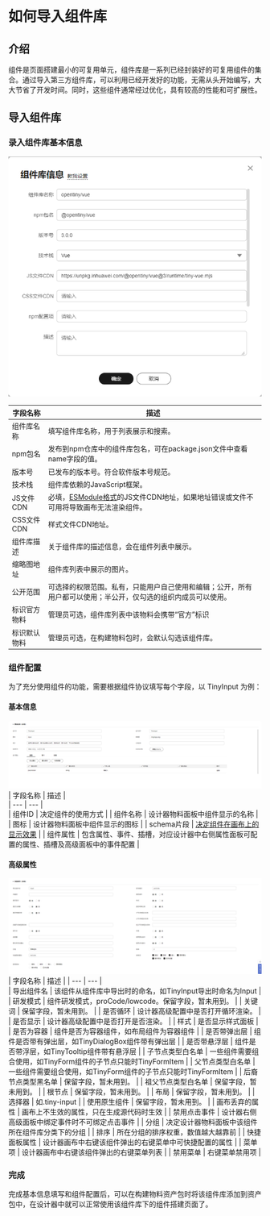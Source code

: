 # 如何导入组件库

## 介绍
组件是页面搭建最小的可复用单元，组件库是一系列已经封装好的可复用组件的集合。通过导入第三方组件库，可以利用已经开发好的功能，无需从头开始编写，大大节省了开发时间。同时，这些组件通常经过优化，具有较高的性能和可扩展性。

## 导入组件库

### 录入组件库基本信息
![组件库信息](./imgs/componentLibInfo.png)

| 字段名称 | 描述 |  
| --- | --- |  
| 组件库名称 | 填写组件库名称，用于列表展示和搜索。 |  
| npm包名 | 发布到npm仓库中的组件库包名，可在package.json文件中查看name字段的值。 |  
| 版本号 | 已发布的版本号。符合软件版本号规范。 |
| 技术栈 | 组件库依赖的JavaScript框架。 |
| JS文件CDN | 必填，[ESModule格式](https://tc39.es/ecma262/#sec-modules)的JS文件CDN地址，如果地址错误或文件不可用将导致画布无法渲染组件。 |
| CSS文件CDN | 样式文件CDN地址。 |
| 组件库描述 | 关于组件库的描述信息，会在组件列表中展示。 |
| 缩略图地址 | 组件库列表中展示的图片。 |
| 公开范围 | 可选择的权限范围。私有，只能用户自己使用和编辑；公开，所有用户都可以使用；半公开，仅勾选的组织内成员可以使用。 |
| 标识官方物料 | 管理员可选，组件库列表中该物料会携带“官方”标识 |
| 标识默认物料 | 管理员可选，在构建物料包时，会默认勾选该组件库。 |

### 组件配置
为了充分使用组件的功能，需要根据组件协议填写每个字段，以 TinyInput 为例：

#### 基本信息
![基本信息](./imgs/componentConfigBase.png)
| 字段名称 | 描述 |  
| --- | --- |  
| 组件ID | 决定组件的使用方式<tiny-input></tiny-input> | 
| 组件名称 | 设计器物料面板中组件显示的名称 | 
| 图标 | 设计器物料面板中组件显示的图标 | 
| schema片段 | [决定组件在画布上的显示效果](./imgs/componentConfigSchema.png) | 
| 组件属性 | 包含属性、事件、插槽，对应设计器中右侧属性面板可配置的属性、插槽及高级面板中的事件配置 | 


#### 高级属性
![高级属性](./imgs/componentConfigTec.png)
| 字段名称 | 描述 | 
| --- | --- |  
| 导出组件名 | 该组件从组件库中导出时的命名，如TinyInput导出时命名为Input |  
| 研发模式 | 组件研发模式，proCode/lowcode。保留字段，暂未用到。 | 
| 关键词 | 保留字段，暂未用到。 | 
| 是否循环 | 设计器高级配置中是否打开循环渲染。 | 
| 是否显示 | 设计器高级配置中是否打开是否渲染。 | 
| 样式 | 是否显示样式面板 | 
| 是否为容器 | 组件是否为容器组件，如布局组件为容器组件 | 
| 是否带弹出层 | 组件是否带有弹出层，如TinyDialogBox组件带有弹出层 | 
| 是否带悬浮层 | 组件是否带浮层，如TinyTooltip组件带有悬浮层 | 
| 子节点类型白名单 | 一些组件需要组合使用，如TinyForm组件的子节点只能时TinyFormItem | 
| 父节点类型白名单 | 一些组件需要组合使用，如TinyForm组件的子节点只能时TinyFormItem | 
| 后裔节点类型黑名单 | 保留字段，暂未用到。 | 
| 祖父节点类型白名单 | 保留字段，暂未用到。 | 
| 根节点 | 保留字段，暂未用到。 | 
| 布局 | 保留字段，暂未用到。 | 
| 选择器 | 如.tiny-input | 
| 使用原生组件 | 保留字段，暂未用到。 | 
| 画布丢弃的属性 | 画布上不生效的属性，只在生成源代码时生效 | 
| 禁用点击事件 | 设计器右侧高级面板中绑定事件时不可绑定点击事件 | 
| 分组 | 决定设计器物料面板中该组件所在组件库分类下的分组 | 
| 排序 | 所在分组的排序权重，数值越大越靠前 | 
| 快捷面板属性 | 设计器画布中右键该组件弹出的右键菜单中可快捷配置的属性 | 
| 菜单项 | 设计器画布中右键该组件弹出的右键菜单列表 | 
| 禁用菜单 | 右键菜单禁用项 | 

### 完成
完成基本信息填写和组件配置后，可以在构建物料资产包时将该组件库添加到资产包中，在设计器中就可以正常使用该组件库下的组件搭建页面了。